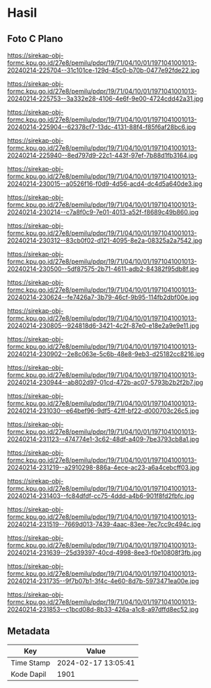 # Hasil

## Foto C Plano

https://sirekap-obj-formc.kpu.go.id/27e8/pemilu/pdpr/19/71/04/10/01/1971041001013-20240214-225704--31c101ce-129d-45c0-b70b-0477e92fde22.jpg

https://sirekap-obj-formc.kpu.go.id/27e8/pemilu/pdpr/19/71/04/10/01/1971041001013-20240214-225753--3a332e28-4106-4e6f-9e00-4724cdd42a31.jpg

https://sirekap-obj-formc.kpu.go.id/27e8/pemilu/pdpr/19/71/04/10/01/1971041001013-20240214-225904--62378cf7-13dc-4131-88f4-f85f6af28bc6.jpg

https://sirekap-obj-formc.kpu.go.id/27e8/pemilu/pdpr/19/71/04/10/01/1971041001013-20240214-225940--8ed797d9-22c1-443f-97ef-7b88d1fb3164.jpg

https://sirekap-obj-formc.kpu.go.id/27e8/pemilu/pdpr/19/71/04/10/01/1971041001013-20240214-230015--a0526f16-f0d9-4d56-acd4-dc4d5a640de3.jpg

https://sirekap-obj-formc.kpu.go.id/27e8/pemilu/pdpr/19/71/04/10/01/1971041001013-20240214-230214--c7a8f0c9-7e01-4013-a52f-f8689c49b860.jpg

https://sirekap-obj-formc.kpu.go.id/27e8/pemilu/pdpr/19/71/04/10/01/1971041001013-20240214-230312--83cb0f02-d121-4095-8e2a-08325a2a7542.jpg

https://sirekap-obj-formc.kpu.go.id/27e8/pemilu/pdpr/19/71/04/10/01/1971041001013-20240214-230500--5df87575-2b71-4611-adb2-84382f95db8f.jpg

https://sirekap-obj-formc.kpu.go.id/27e8/pemilu/pdpr/19/71/04/10/01/1971041001013-20240214-230624--fe7426a7-3b79-46cf-9b95-114fb2dbf00e.jpg

https://sirekap-obj-formc.kpu.go.id/27e8/pemilu/pdpr/19/71/04/10/01/1971041001013-20240214-230805--924818d6-3421-4c2f-87e0-e18e2a9e9e11.jpg

https://sirekap-obj-formc.kpu.go.id/27e8/pemilu/pdpr/19/71/04/10/01/1971041001013-20240214-230902--2e8c063e-5c6b-48e8-9eb3-d25182cc8216.jpg

https://sirekap-obj-formc.kpu.go.id/27e8/pemilu/pdpr/19/71/04/10/01/1971041001013-20240214-230944--ab802d97-01cd-472b-ac07-5793b2b2f2b7.jpg

https://sirekap-obj-formc.kpu.go.id/27e8/pemilu/pdpr/19/71/04/10/01/1971041001013-20240214-231030--e64bef96-9df5-42ff-bf22-d000703c26c5.jpg

https://sirekap-obj-formc.kpu.go.id/27e8/pemilu/pdpr/19/71/04/10/01/1971041001013-20240214-231123--474774e1-3c62-48df-a409-7be3793cb8a1.jpg

https://sirekap-obj-formc.kpu.go.id/27e8/pemilu/pdpr/19/71/04/10/01/1971041001013-20240214-231219--a2910298-886a-4ece-ac23-a6a4cebcff03.jpg

https://sirekap-obj-formc.kpu.go.id/27e8/pemilu/pdpr/19/71/04/10/01/1971041001013-20240214-231403--fc84dfdf-cc75-4ddd-a4b6-901f8fd2fbfc.jpg

https://sirekap-obj-formc.kpu.go.id/27e8/pemilu/pdpr/19/71/04/10/01/1971041001013-20240214-231519--7669d013-7439-4aac-83ee-7ec7cc9c494c.jpg

https://sirekap-obj-formc.kpu.go.id/27e8/pemilu/pdpr/19/71/04/10/01/1971041001013-20240214-231639--25d39397-40cd-4998-8ee3-f0e10808f3fb.jpg

https://sirekap-obj-formc.kpu.go.id/27e8/pemilu/pdpr/19/71/04/10/01/1971041001013-20240214-231735--9f7b07b1-3f4c-4e60-8d7b-5973471ea00e.jpg

https://sirekap-obj-formc.kpu.go.id/27e8/pemilu/pdpr/19/71/04/10/01/1971041001013-20240214-231853--c1bcd08d-8b33-426a-a1c8-a97dffd8ec52.jpg


## Metadata

| Key        | Value               |
| ---------- | ------------------- |
| Time Stamp | 2024-02-17 13:05:41 |
| Kode Dapil | 1901                |



